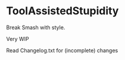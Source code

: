 # ToolAssistedStupidity
Break Smash with style.

Very WIP

Read Changelog.txt for (incomplete) changes
